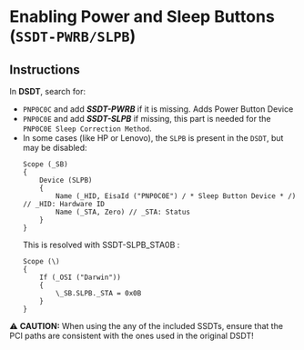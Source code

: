 # Enabling Power and Sleep Buttons (`SSDT-PWRB/SLPB`)

## Instructions

In **DSDT**, search for:

- `PNP0C0C` and add ***SSDT-PWRB*** if it is missing. Adds Power Button Device
- `PNP0C0E` and add ***SSDT-SLPB*** if missing, this part is needed for the `PNP0C0E Sleep Correction Method`.
- In some cases (like HP or Lenovo), the `SLPB` is present in the `DSDT`, but may be disabled:
    ```asl
    Scope (_SB)
    {
        Device (SLPB)
        {
            Name (_HID, EisaId ("PNP0C0E") / * Sleep Button Device * /) // _HID: Hardware ID
            Name (_STA, Zero) // _STA: Status
        }
    }
    ```
    This is resolved with SSDT-SLPB_STA0B :
    ```asl
    Scope (\)
    {
        If (_OSI ("Darwin"))
        {
            \_SB.SLPB._STA = 0x0B
        }
    }
    ```
:warning: **CAUTION:** When using the any of the included SSDTs, ensure that the PCI paths are consistent with the ones used in the original DSDT!
